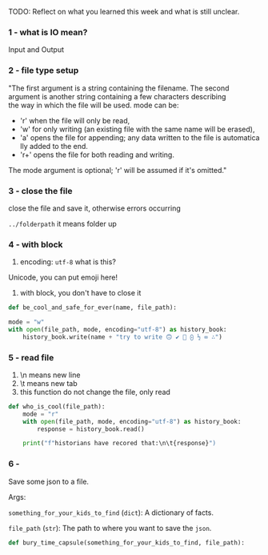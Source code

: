 TODO: Reflect on what you learned this week and what is still unclear.

### 1 - what is IO mean?

Input and Output

### 2 - file type setup

"The first argument is a string containing the filename. The second argument is another string containing a few characters describing the way in which the file will be used. mode can be:

- 'r' when the file will only be read,
- 'w' for only writing (an existing file with the same name will be erased),
- 'a' opens the file for appending; any data written to the file is automatically added to the end.
- 'r+' opens the file for both reading and writing.

The mode argument is optional; 'r' will be assumed if it's omitted."

### 3 - close the file

close the file and save it, otherwise errors occurring

`../folderpath` it means folder up

### 4 - with block

1. encoding: `utf-8` what is this?

Unicode, you can put emoji here!

1. with block, you don't have to close it

```python
def be_cool_and_safe_for_ever(name, file_path):

mode = "w"
with open(file_path, mode, encoding="utf-8") as history_book:
	history_book.write(name + "try to write 🙃 ✔️ 🐼 ⨀ ½ ∞ ∴")
```

### 5 - read file

1. \n means new line
2. \t means new tab
3. this function do not change the file, only read

```python
def who_is_cool(file_path):
	mode = "r"
	with open(file_path, mode, encoding="utf-8") as history_book:
		response = history_book.read()

	print("f"historians have recored that:\n\t{response}")
```

### 6 -

Save some json to a file.

Args:

`something_for_your_kids_to_find` (`dict`): A dictionary of facts.

`file_path` (`str`): The path to where you want to save the `json`.

```python
def bury_time_capsule(something_for_your_kids_to_find, file_path):

```
